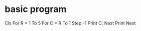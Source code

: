# basic program
Cls
For R = 1 To 5
    For C = R To 1 Step -1
        Print C;
    Next
    Print
Next
